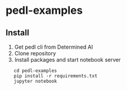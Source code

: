 # pedl-examples

## Install
1. Get pedl cli from Determined AI
2. Clone repository
3. Install packages and start notebook server
```commandline
   cd pedl-examples
   pip install -r requirements.txt
   jupyter notebook
```
 